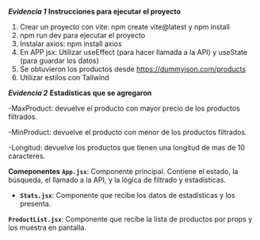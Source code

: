 ***Evidencia 1***
**Instrucciones para ejecutar el proyecto**
1) Crear un proyecto con vite: npm create vite@latest y npm install
2) npm run dev para ejecutar el proyecto 
3) Instalar axios: npm install axios
4) En APP jsx: Utilizar useEffect (para hacer llamada a la API)  y useState (para guardar los datos)
5) Se obtuvieron los productos desde https://dummyjson.com/products
6) Utilizar estilos con Tailwind





***Evidencia 2***
**Estadisticas que se agregaron**

-MaxProduct: devuelve el producto con mayor precio de los productos filtrados.

-MinProduct: devuelve el producto con menor de los productos filtrados.

-Longitud: devuelve los productos que tienen una longitud de mas de 10 caracteres. 

**Comeponentes**
**`App.jsx`**: Componente principal. Contiene el estado, la búsqueda, el llamado a la API, y la lógica de filtrado y estadísticas.

- **`Stats.jsx`**: Componente que recibe los datos de estadísticas y los presenta.

**`ProductList.jsx`**: Componente que recibe la lista de productos por props y los muestra en pantalla.

